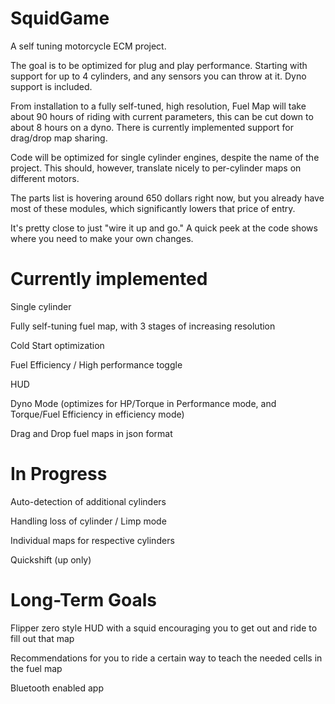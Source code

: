 # SquidGame
A self tuning motorcycle ECM project.

The goal is to be optimized for plug and play performance. Starting with support for up to 4 cylinders, and any sensors you can throw at it. 
Dyno support is included.

From installation to a fully self-tuned, high resolution, Fuel Map will take about 90 hours of riding with current parameters, this can be cut down to about 8 hours on a dyno.
There is currently implemented support for drag/drop map sharing.

Code will be optimized for single cylinder engines, despite the name of the project. This should, however, translate nicely to per-cylinder maps on different motors.

The parts list is hovering around 650 dollars right now, but you already have most of these modules, which significantly lowers that price of entry.

It's pretty close to just "wire it up and go." A quick peek at the code shows where you need to make your own changes.


# Currently implemented

Single cylinder

Fully self-tuning fuel map, with 3 stages of increasing resolution

Cold Start optimization

Fuel Efficiency / High performance toggle

HUD

Dyno Mode (optimizes for HP/Torque in Performance mode, and Torque/Fuel Efficiency in efficiency mode)

Drag and Drop fuel maps in json format

# In Progress

Auto-detection of additional cylinders

Handling loss of cylinder / Limp mode

Individual maps for respective cylinders

Quickshift (up only)

# Long-Term Goals

Flipper zero style HUD with a squid encouraging you to get out and ride to fill out that map

Recommendations for you to ride a certain way to teach the needed cells in the fuel map

Bluetooth enabled app
